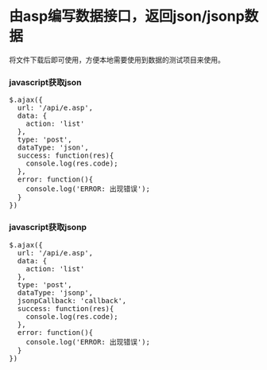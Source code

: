 # 由asp编写数据接口，返回json/jsonp数据
将文件下载后即可使用，方便本地需要使用到数据的测试项目来使用。

### javascript获取json
<pre>
$.ajax({
  url: '/api/e.asp',
  data: {
    action: 'list'
  },
  type: 'post',
  dataType: 'json',
  success: function(res){
    console.log(res.code);
  },
  error: function(){
    console.log('ERROR: 出现错误');
  }
})
</pre>

### javascript获取jsonp
<pre>
$.ajax({
  url: '/api/e.asp',
  data: {
    action: 'list'
  },
  type: 'post',
  dataType: 'jsonp',
  jsonpCallback: 'callback',
  success: function(res){
    console.log(res.code);
  },
  error: function(){
    console.log('ERROR: 出现错误');
  }
})
</pre>
